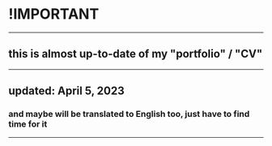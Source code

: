 # !IMPORTANT

---

## this is almost up-to-date of my "portfolio" / "CV"

---

## updated: April 5, 2023

### and maybe will be translated to English too, just have to find time for it

---
